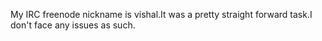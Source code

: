 My IRC freenode nickname is vishal.It was a pretty straight forward task.I don't face any issues as such.
